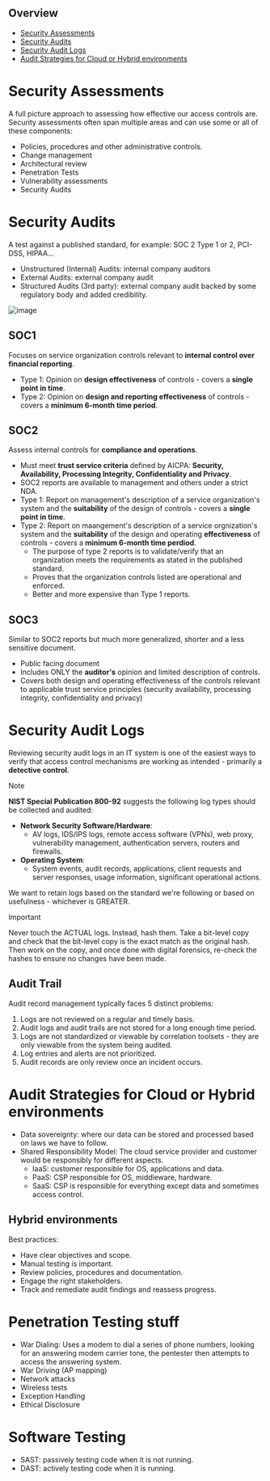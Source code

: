 ## Overview
- [Security Assessments](#security-assessments)
- [Security Audits](#security-audits)
- [Security Audit Logs](#security-audit-logs)
- [Audit Strategies for Cloud or Hybrid environments](#audit-strategies-for-cloud-or-hybrid-environments)

# Security Assessments
A full picture approach to assessing how effective our access controls are. Security assessments often span multiple areas and can use some or all of these components:
- Policies, procedures and other administrative controls.
- Change management
- Architectural review
- Penetration Tests
- Vulnerability assessments
- Security Audits

# Security Audits
A test against a published standard, for example: SOC 2 Type 1 or 2, PCI-DSS, HIPAA...
- Unstructured (Internal) Audits: internal company auditors
- External Audits: external company audit
- Structured Audits (3rd party): external company audit backed by some regulatory body and added credibility.

![image](https://github.com/0xScorpio/Certifications/assets/140411254/aa53b6a7-ffc8-4b47-b1f5-c28a4b25b342)

## SOC1
Focuses on service organization controls relevant to **internal control over financial reporting**.
- Type 1: Opinion on **design effectiveness** of controls - covers a **single point in time**.
- Type 2: Opinion on **design and reporting effectiveness** of controls - covers a **minimum 6-month time period**.

## SOC2
Assess internal controls for **compliance and operations**.
- Must meet **trust service criteria** defined by AICPA: **Security, Availability, Processing Integrity, Confidentiality and Privacy**.
- SOC2 reports are available to management and others under a strict NDA.
- Type 1: Report on management's description of a service organization's system and the **suitability** of the design of controls - covers a **single point in time**.
- Type 2: Report on maangement's description of a service orgnization's system and the **suitability** of the design and operating **effectiveness** of controls - covers a **minimum 6-month time perdiod**.
  - The purpose of type 2 reports is to validate/verify that an organization meets the requirements as stated in the published standard.
  - Proves that the organization controls listed are operational and enforced.
  - Better and more expensive than Type 1 reports.

## SOC3
Similar to SOC2 reports but much more generalized, shorter and a less sensitive document.
- Public facing document
- Includes ONLY the **auditor's** opinion and limited description of controls.
- Covers both design and operating effectiveness of the controls relevant to applicable trust service principles (security availability, processing integrity, confidentiality and privacy)

# Security Audit Logs
Reviewing security audit logs in an IT system is one of the easiest ways to verify that access control mechanisms are working as intended - primarily a **detective control**.
> [!NOTE]
> **NIST Special Publication 800-92** suggests the following log types should be collected and audited:
> - **Network Security Software/Hardware**:
>   - AV logs, IDS/IPS logs, remote access software (VPNs), web proxy, vulnerability management, authentication servers, routers and firewalls.
> - **Operating System**:
>   - System events, audit records, applications, client requests and server responses, usage information, significant operational actions.

We want to retain logs based on the standard we're following or based on usefulness - whichever is GREATER.

> [!IMPORTANT]
> Never touch the ACTUAL logs. Instead, hash them.
> Take a bit-level copy and check that the bit-level copy is the exact match as the original hash.
> Then work on the copy, and once done with digital forensics, re-check the hashes to ensure no changes have been made.

## Audit Trail
Audit record management typically faces 5 distinct problems:
1. Logs are not reviewed on a regular and timely basis.
2. Audit logs and audit trails are not stored for a long enough time period.
3. Logs are not standardized or viewable by correlation toolsets - they are only viewable from the system being audited.
4. Log entries and alerts are not prioritized.
5. Audit records are only review once an incident occurs.

# Audit Strategies for Cloud or Hybrid environments
- Data sovereignty: where our data can be stored and processed based on laws we have to follow.
- Shared Responsibility Model: The cloud service provider and customer would be responsibly for different aspects.
  - IaaS: customer responsible for OS, applications and data.
  - PaaS: CSP responsible for OS, middleware, hardware.
  - SaaS: CSP is responsible for everything except data and sometimes access control.

## Hybrid environments
Best practices:
- Have clear objectives and scope.
- Manual testing is important.
- Review policies, procedures and documentation.
- Engage the right stakeholders.
- Track and remediate audit findings and reassess progress.

# Penetration Testing stuff
- War Dialing: Uses a modem to dial a series of phone numbers, looking for an answering modem carrier tone, the pentester then attempts to access the answering system.
- War Driving (AP mapping)
- Network attacks
- Wireless tests
- Exception Handling
- Ethical Disclosure

# Software Testing
- SAST: passively testing code when it is not running.
- DAST: actively testing code when it is running.

